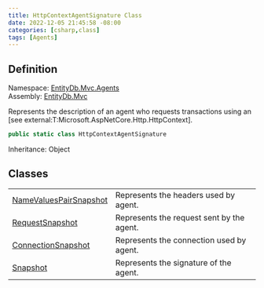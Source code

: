 ```yaml
---
title: HttpContextAgentSignature Class
date: 2022-12-05 21:45:58 -08:00
categories: [csharp,class]
tags: [Agents]
---
```


## Definition
Namespace: <a href='/posts/csharp.namespace.entitydb.mvc.agents/'>EntityDb.Mvc.Agents</a><br />
Assembly: <a href='/posts/csharp.assembly.entitydb.mvc/'>EntityDb.Mvc</a><br />

Represents the description of an agent who requests transactions using an
[see external:T:Microsoft.AspNetCore.Http.HttpContext].

```cs
public static class HttpContextAgentSignature
```
Inheritance: Object
## Classes
<table><tr><td><a href='/posts/csharp.class.entitydb.mvc.agents.httpcontextagentsignature+namevaluespairsnapshot/'>NameValuesPairSnapshot</a></td><td>
Represents the headers used by agent.
</td></tr><tr><td><a href='/posts/csharp.class.entitydb.mvc.agents.httpcontextagentsignature+requestsnapshot/'>RequestSnapshot</a></td><td>
Represents the request sent by the agent.
</td></tr><tr><td><a href='/posts/csharp.class.entitydb.mvc.agents.httpcontextagentsignature+connectionsnapshot/'>ConnectionSnapshot</a></td><td>
Represents the connection used by agent.
</td></tr><tr><td><a href='/posts/csharp.class.entitydb.mvc.agents.httpcontextagentsignature+snapshot/'>Snapshot</a></td><td>
Represents the signature of the agent.
</td></tr></table>
